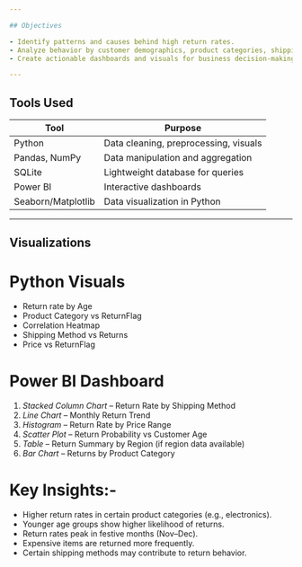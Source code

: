 ```yaml
---

## Objectives

- Identify patterns and causes behind high return rates.
- Analyze behavior by customer demographics, product categories, shipping types, and order timing.
- Create actionable dashboards and visuals for business decision-making.

---
```


## Tools Used

| Tool          | Purpose                         |
|---------------|----------------------------------|
| Python        | Data cleaning, preprocessing, visuals |
| Pandas, NumPy | Data manipulation and aggregation |
| SQLite        | Lightweight database for queries |
| Power BI      | Interactive dashboards           |
| Seaborn/Matplotlib | Data visualization in Python |

---

## Visualizations

# Python Visuals
- Return rate by Age
- Product Category vs ReturnFlag
- Correlation Heatmap
- Shipping Method vs Returns
- Price vs ReturnFlag

# Power BI Dashboard
1. *Stacked Column Chart* – Return Rate by Shipping Method  
2. *Line Chart* – Monthly Return Trend  
3. *Histogram* – Return Rate by Price Range  
4. *Scatter Plot* – Return Probability vs Customer Age  
5. *Table* – Return Summary by Region (if region data available)  
6. *Bar Chart* – Returns by Product Category  

# Key Insights:-
- Higher return rates in certain product categories (e.g., electronics).
- Younger age groups show higher likelihood of returns.
- Return rates peak in festive months (Nov–Dec).
- Expensive items are returned more frequently.
- Certain shipping methods may contribute to return behavior.
